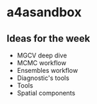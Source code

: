 # a4asandbox

## Ideas for the week

- MGCV deep dive
- MCMC workflow
- Ensembles workflow
- Diagnostic's tools
- Tools
- Spatial components

